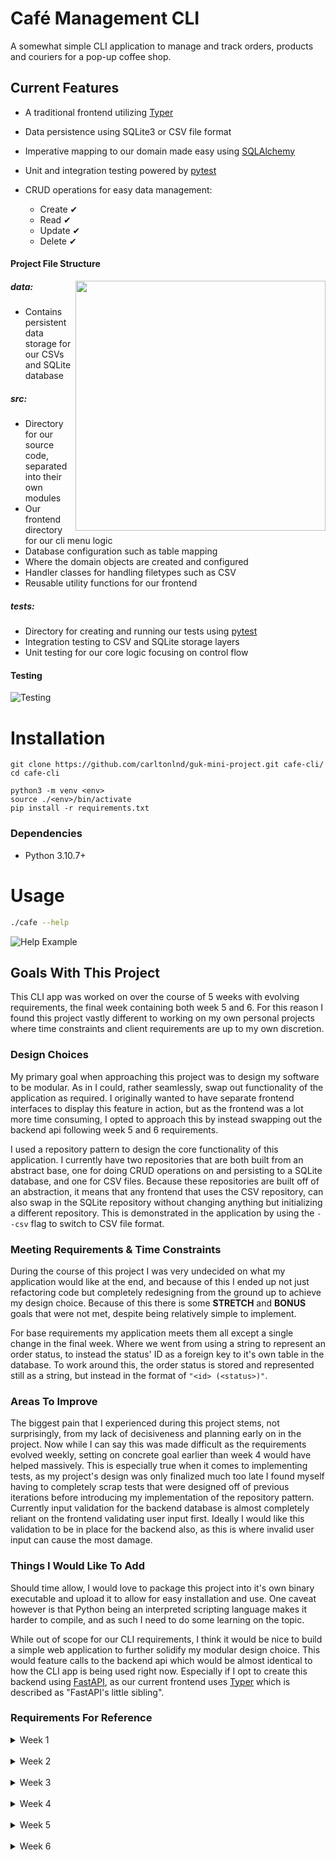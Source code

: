 # Café Management CLI

A somewhat simple CLI application to manage and track orders, products and couriers for a pop-up coffee shop.

## Current Features

- A traditional frontend utilizing [Typer](https://github.com/tiangolo/typer)
- Data persistence using SQLite3 or CSV file format
- Imperative mapping to our domain made easy using [SQLAlchemy](https://www.sqlalchemy.org/)
- Unit and integration testing powered by [pytest](https://docs.pytest.org/en/7.2.x/)
- CRUD operations for easy data management:

  - Create ✔
  - Read ✔
  - Update ✔
  - Delete ✔

#### Project File Structure

<img align="right" width="auto" height="400" src="https://i.ibb.co/52kCCGb/cafe-file-structure.png">

##### data:

- Contains persistent data storage for our CSVs and SQLite database

##### src:

- Directory for our source code, separated into their own modules
- Our frontend directory for our cli menu logic
- Database configuration such as table mapping
- Where the domain objects are created and configured
- Handler classes for handling filetypes such as CSV
- Reusable utility functions for our frontend

##### tests:

- Directory for creating and running our tests using [pytest](https://docs.pytest.org/en/7.2.x/)
- Integration testing to CSV and SQLite storage layers
- Unit testing for our core logic focusing on control flow

#### Testing

![Testing](https://i.ibb.co/JyzT3XB/cafe-testing.png)

# Installation

```
git clone https://github.com/carltonlnd/guk-mini-project.git cafe-cli/
cd cafe-cli

python3 -m venv <env>
source ./<env>/bin/activate
pip install -r requirements.txt
```

### Dependencies

- Python 3.10.7+

# Usage

```sh
./cafe --help

```

![Help Example](https://i.ibb.co/PT0nssY/cafe-help.png)

## Goals With This Project

This CLI app was worked on over the course of 5 weeks with evolving requirements, the final week containing both week 5 and 6.
For this reason I found this project vastly different to working on my own personal projects where time constraints and client
requirements are up to my own discretion.

### Design Choices

My primary goal when approaching this project was to design my software to be modular. As in I could, rather seamlessly, swap out
functionality of the application as required. I originally wanted to have separate frontend interfaces to display this feature
in action, but as the frontend was a lot more time consuming, I opted to approach this by instead swapping out the backend api following
week 5 and 6 requirements.

I used a repository pattern to design the core functionality of this application. I currently have two repositories that are both built from
an abstract base, one for doing CRUD operations on and persisting to a SQLite database, and one for CSV files. Because these repositories are
built off of an abstraction, it means that any frontend that uses the CSV repository, can also swap in the SQLite repository without changing
anything but initializing a different repository. This is demonstrated in the application by using the `--csv` flag to switch to CSV file
format.

### Meeting Requirements & Time Constraints

During the course of this project I was very undecided on what my application would like at the end, and because of this I ended up not just
refactoring code but completely redesigning from the ground up to achieve my design choice. Because of this there is some **STRETCH** and
**BONUS** goals that were not met, despite being relatively simple to implement.

For base requirements my application meets them all except a single change in the final week. Where we went from using a string to represent an
order status, to instead the status' ID as a foreign key to it's own table in the database. To work around this, the order status is stored and
represented still as a string, but instead in the format of `"<id> (<status>)"`.

### Areas To Improve

The biggest pain that I experienced during this project stems, not surprisingly, from my lack of decisiveness and planning early on in the project.
Now while I can say this was made difficult as the requirements evolved weekly, setting on concrete goal earlier than week 4 would have helped
massively. This is especially true when it comes to implementing tests, as my project's design was only finalized much too late I found myself having
to completely scrap tests that were designed off of previous iterations before introducing my implementation of the repository pattern. Currently input
validation for the backend database is almost completely reliant on the frontend validating user input first. Ideally I would like this validation to be
in place for the backend also, as this is where invalid user input can cause the most damage.

### Things I Would Like To Add

Should time allow, I would love to package this project into it's own binary executable and upload it to allow for easy installation and use. One
caveat however is that Python being an interpreted scripting language makes it harder to compile, and as such I need to do some learning on the
topic.

While out of scope for our CLI requirements, I think it would be nice to build a simple web application to further solidify my modular design choice.
This would feature calls to the backend api which would be almost identical to how the CLI app is being used right now. Especially if I opt to create
this backend using [FastAPI](https://github.com/tiangolo/fastapi), as our current frontend uses [Typer](https://github.com/tiangolo/typer) which is
described as "FastAPI's little sibling".

### Requirements For Reference

<details>
<summary>Week 1</summary>
<br>
As a user I want to:
<ul>
<li>create a product and add it to a list</li>
<li>view all products</li>
<li>STRETCH update or delete a product</li>
<br>
<li>A product should just be a string containing its name, i.e: "Coke Zero"</li>
<li>A list of products should be a list of strings , i.e: ["Coke Zero"]</li>
</ul>
</details>
<br>
<details>
<summary>Week 2</summary>
<br>
As a user I want to:
<ul>
<li>create a product or order and add it to a list</li>
<li>view all products or orders</li>
<li>STRETCH I want to be able to update or delete a product or order</li>
<br>
<li>A product should just be a string containing its name, i.e: "Coke Zero"</li>
<li>A list of products should be a list of strings, i.e: ["Coke Zero"]</li>
<li>An order should be a dict, i.e:</li>

```python
{
  "customer_name": "John",
  "customer_address": "Unit 2, 12 Main Street, LONDON, WH1 2ER",
  "customer_phone": "0789887334",
  "status": "preparing"
}
```

<li>A list of orders should be a list of dicts, i.e: [{...}.{...}]</li>
</ul>
</details>
<br>
<details>
<summary>Week 3</summary>
<br>
As a user I want to:
<ul>
<li>create a product, courier, or order and add it to a list</li>
<li>view all products, couriers, or orders</li>
<li>update the status of an order</li>
<li>persist my data (products and couriers)</li>
<li>STRETCH update or delete a product, order, or courier</li>
<br>
<li>A product should just be a string containing its name, i.e: "Coke Zero"</li>
<li>A list of products should be a list of strings, i.e: ["Coke Zero"]</li>
<li>A courier should just be a string containing its name, i.e: "John"</li>
<li>A list of couriers should be a list of strings, i.e: ["John"]</li>
<li>An order should be a dict, i.e:</li>

```python
{
  "customer_name": "John",
  "customer_address": "Unit 2, 12 Main Street, LONDON, WH1 2ER",
  "customer_phone": "0789887334",
  "courier": 2,
  "status": "preparing"
}
```

<li>A list of orders should be a list of dicts, i.e: [{...}.{...}]</li>
<li>Data should be persisted to a .txt file on a new line for each courier or product, ie:</li>

```
John
Claire
```

</ul>
</details>
<br>
<details>
<summary>Week 4</summary>
<br>
As a user I want to:
<ul>
<li>create a product, courier, or order dictionary and add it to a list</li>
<li>view all products, couriers, or orders</li>
<li>update the status of an order</li>
<li>persist my data</li>
<li>STRETCH update or delete a product, order, or courier</li>
<li>BONUS list orders by status or courier</li>
<br>
<li>A product should be a dict, i.e:</li>

```python
{
"name": "Coke Zero",
"price": 0.8 # Float
}
```

<li>A courier should be a dict, i.e:</li>

```python
{
"name": "Bob",
"phone": "0789887889"
}
```

<li>An order should be a dict, i.e:</li>

```python
{
"customer_name": "John",
"customer_address": "Unit 2, 12 Main Street, LONDON, WH1 2ER",
"customer_phone": "0789887334",
"courier": 2, # Courier index
"status": "preparing",
"items": "1, 3, 4" # Product index
}
```

<li>Data should be persisted to a .csv file on a new line for each courier, order, or product, ie:</li>

```csv
John,"Unit 2, 12 Main Street, LONDON, WH1 2ER",2,preparing,"1,3,4"
```

</ul>
</details>
<br>
<details>
<summary>Week 5</summary>
<br>
As a user I want to:
<ul>
<li>create a product or courier and add it to a database table</li>
<li>create an order and add the order dictionary to a list</li>
<li>view all products, couriers, or orders</li>
<li>update the status of an order</li>
<li>persist my data</li>
<li>STRETCH update or delete a product, order, or courier</li>
<li>BONUS list orders by status or courier</li>
<li>BONUS track my product inventory</li>
<li>BONUS import/export my entities in CSV format</li>
<br>
<li>A row in the products table should contain the following information:</li>

```python
{
 "id": 4,
 "name": "Coke Zero",
 "price": 0.8
}
```

<li>A row in the couriers table should contain the following information:</li>

```python
{
 "id": 2,
 "name": "Bob",
 "phone": "0789887889"
}
```

<li>An order should be a dict, i.e:</li>

```python
{
 "customer_name": "John",
 "customer_address": "Unit 2, 12 Main Street, LONDON, WH1 2ER",
 "customer_phone": "0789887334",
 "courier": 2, # Courier ID
 "status": "preparing",
 "items": "1, 3, 4" # Product IDs
}
```

<li>Orders should be persisted to a .csv file on a new line for each order, ie:</li>

```csv
John,"Unit 2, 12 Main Street, LONDON, WH1 2ER",2,preparing,"1,3,4"
```

</ul>
</details>
<br>
<details>
<summary>Week 6</summary>
<br>
As a user I want to:
<ul>
<li>create a product, courier, or order and add it to a table</li>
<li>view all products, couriers, or orders</li>
<li>update the status of an order</li>
<li>persist my data in a database</li>
<li>STRETCH delete or update a product, order, or courier</li>
<li>BONUS display orders by status or courier</li>
<li>BONUS CRUD a list of customers</li>
<li>BONUS track my product inventory</li>
<li>BONUS import/export my entities in CSV format</li>
<br>
<li>A row in the products table should contain the following information:</li>

```python
{
 "id": 4,
 "name": "Coke Zero",
 "price": 0.8
}
```

<li>A row in the couriers table should contain the following information:</li>

```python
{
 "id": 2,
 "name": "Bob",
 "phone": "0789887889"
}
```

<li>A row in the orders table should contain the following information:</li>

```python
{
 "id": 1,
 "customer_name": "John",
 "customer_address": "Unit 2, 12 Main Street, LONDON, WH1 2ER",
 "customer_phone": "0789887334",
 "courier": 2, # Courier ID
 "status": 1, # Order status ID
 "items": "1, 3, 4" # Product IDs
}
```

<li>A row in the order_status table should contain the following information:</li>

```python
{
 "id": 1,
 "order_status": "preparing"
}
```
